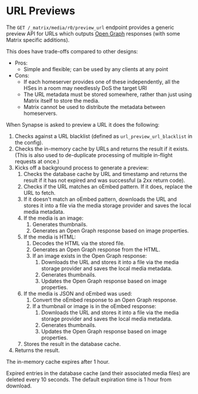 URL Previews
============

The `GET /_matrix/media/r0/preview_url` endpoint provides a generic preview API
for URLs which outputs [Open Graph](https://ogp.me/) responses (with some Matrix
specific additions).

This does have trade-offs compared to other designs:

* Pros:
  * Simple and flexible; can be used by any clients at any point
* Cons:
  * If each homeserver provides one of these independently, all the HSes in a
    room may needlessly DoS the target URI
  * The URL metadata must be stored somewhere, rather than just using Matrix
    itself to store the media.
  * Matrix cannot be used to distribute the metadata between homeservers.

When Synapse is asked to preview a URL it does the following:

1. Checks against a URL blacklist (defined as `url_preview_url_blacklist` in the
   config).
2. Checks the in-memory cache by URLs and returns the result if it exists. (This
   is also used to de-duplicate processing of multiple in-flight requests at once.)
3. Kicks off a background process to generate a preview:
   1. Checks the database cache by URL and timestamp and returns the result if it
      has not expired and was successful (a 2xx return code).
   2. Checks if the URL matches an oEmbed pattern. If it does, replace the URL
      to fetch.
   3. If it doesn't match an oEmbed pattern, downloads the URL and stores it
      into a file via the media storage provider and saves the local media
      metadata.
   4. If the media is an image:
      1. Generates thumbnails.
      2. Generates an Open Graph response based on image properties.
   5. If the media is HTML:
      1. Decodes the HTML via the stored file.
      2. Generates an Open Graph response from the HTML.
      3. If an image exists in the Open Graph response:
         1. Downloads the URL and stores it into a file via the media storage
            provider and saves the local media metadata.
         2. Generates thumbnails.
         3. Updates the Open Graph response based on image properties.
   6. If the media is JSON and oEmbed was used:
      1. Convert the oEmbed response to an Open Graph response.
      2. If a thumbnail or image is in the oEmbed response:
         1. Downloads the URL and stores it into a file via the media storage
            provider and saves the local media metadata.
         2. Generates thumbnails.
         3. Updates the Open Graph response based on image properties.
   7. Stores the result in the database cache.
4. Returns the result.

The in-memory cache expires after 1 hour.

Expired entries in the database cache (and their associated media files) are
deleted every 10 seconds. The default expiration time is 1 hour from download.
